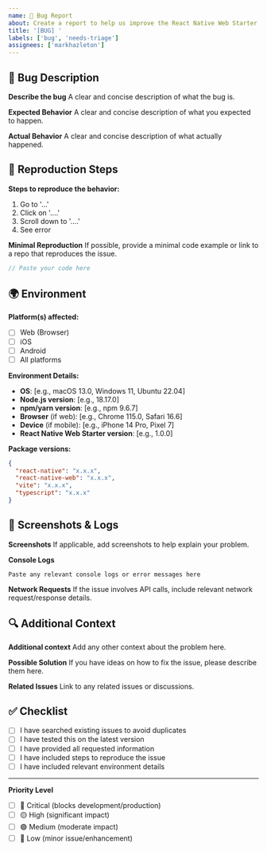 ```yaml
---
name: 🐛 Bug Report
about: Create a report to help us improve the React Native Web Starter
title: '[BUG] '
labels: ['bug', 'needs-triage']
assignees: ['markhazleton']
---
```


## 🐛 Bug Description

**Describe the bug**
A clear and concise description of what the bug is.

**Expected Behavior**
A clear and concise description of what you expected to happen.

**Actual Behavior**
A clear and concise description of what actually happened.

## 🔄 Reproduction Steps

**Steps to reproduce the behavior:**

1. Go to '...'
2. Click on '....'
3. Scroll down to '....'
4. See error

**Minimal Reproduction**
If possible, provide a minimal code example or link to a repo that reproduces the issue.

```typescript
// Paste your code here
```

## 🌍 Environment

**Platform(s) affected:**

- [ ] Web (Browser)
- [ ] iOS
- [ ] Android
- [ ] All platforms

**Environment Details:**

- **OS**: [e.g., macOS 13.0, Windows 11, Ubuntu 22.04]
- **Node.js version**: [e.g., 18.17.0]
- **npm/yarn version**: [e.g., npm 9.6.7]
- **Browser** (if web): [e.g., Chrome 115.0, Safari 16.6]
- **Device** (if mobile): [e.g., iPhone 14 Pro, Pixel 7]
- **React Native Web Starter version**: [e.g., 1.0.0]

**Package versions:**

```json
{
  "react-native": "x.x.x",
  "react-native-web": "x.x.x",
  "vite": "x.x.x",
  "typescript": "x.x.x"
}
```

## 📸 Screenshots & Logs

**Screenshots**
If applicable, add screenshots to help explain your problem.

**Console Logs**

```
Paste any relevant console logs or error messages here
```

**Network Requests**
If the issue involves API calls, include relevant network request/response details.

## 🔍 Additional Context

**Additional context**
Add any other context about the problem here.

**Possible Solution**
If you have ideas on how to fix the issue, please describe them here.

**Related Issues**
Link to any related issues or discussions.

## ✅ Checklist

- [ ] I have searched existing issues to avoid duplicates
- [ ] I have tested this on the latest version
- [ ] I have provided all requested information
- [ ] I have included steps to reproduce the issue
- [ ] I have included relevant environment details

---

**Priority Level**

- [ ] 🔴 Critical (blocks development/production)
- [ ] 🟡 High (significant impact)
- [ ] 🟢 Medium (moderate impact)
- [ ] 🔵 Low (minor issue/enhancement)
